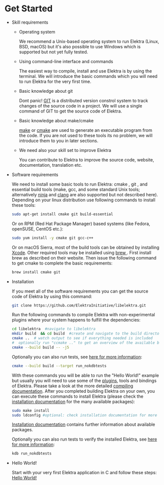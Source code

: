 # Get Started

- Skill requirements

  - Operating system

    We recommend a Unix-based operating system to run Elektra (Linux, BSD, macOS) but it's also possible to use Windows which is supported but not yet fully tested.

  - Using command-line interface and commands

    The easiest way to compile, install and use Elektra is by using the terminal. We will introduce the basic commands which you will need to run Elektra for the very first time.

  - Basic knowledge about git

    Dont panic! [GIT](https://git-scm.com/) is a distributed version constrol system to track changes of the source code in a project. We will use a single command of GIT to get
    the source code of Elektra.

  - Basic knowledge about make/cmake

    [make](https://www.gnu.org/software/make/) or [cmake](https://cmake.org/) are used to generate an executable program from the code. If you are not used to these tools its no problem, we will introduce them to you in later sections.

  - We need also your skill set to improve Elektra

    You can contribute to Elektra to improve the source code, website, documentation, translation etc.

- Software requirements

  We need to install some basic tools to run Elektra: cmake , git , and essential build tools (make, gcc, and some standard Unix tools; alternatively [ninja](https://ninja-build.org/) and [clang](https://clang.llvm.org/index.html) are also supported but not described here). Depending on your linux distribution use following commands to install these tools:

  ```sh
  sudo apt-get install cmake git build-essential
  ```

  Or on RPM (Red Hat Package Manager) based systems (like Fedora, openSUSE, CentOS etc.):

  ```sh
  sudo yum install -y cmake git gcc-c++
  ```

  Or on macOS Sierra, most of the build tools can be obtained by installing [Xcode](https://developer.apple.com/xcode/). Other required tools may be installed using [brew ](https://brew.sh/). First install brew as described on their website. Then issue the following command to get cmake to complete the basic requirements:

  ```sh
  brew install cmake git
  ```

- Installation

  If you meet all of the software requirements you can get the source code of Elektra by using this command:

  ```sh
  git clone https://github.com/ElektraInitiative/libelektra.git
  ```

  Run the following commands to compile Elektra with non-experimental plugins where your system happens to fulfill the dependencies:

  ```sh
  cd libelektra  #navigate to libelektra
  mkdir build  && cd build  #create and navigate to the build directory
  cmake ..  # watch output to see if everything needed is included
  #  optionally run "ccmake .." to get an overview of the available build settings (needs cmake-curses-gui)
  cmake --build build -- -j5
  ```

  Optionally you can also run tests, see [here for more information](/doc/TESTING.md):

  ```sh
  cmake --build build --target run_nokdbtests
  ```

  With these commands you will be able to run the "Hello World!" example but usually you will need to use some of the [plugins](/src/plugins/README.md), tools and bindings of Elektra. Please take a look at the more detailed [compiling documentation](/doc/COMPILE.md). After you completed building Elektra on your own, you can execute these commands to install Elektra (please check the [installation documentation](/doc/INSTALL.md) for the many available packages):

  ```sh
  sudo make install
  sudo ldconfig #optional: check installation documentation for more information
  ```

  [Installation documentation](/doc/INSTALL.md) contains further information about available packages.

  Optionally you can also run tests to verify the installed Elektra, see [here for more information](/doc/TESTING.md):

  ```sh
  kdb run_nokdbtests
  ```

- Hello World!

  Start with your very first Elektra application in C and follow these steps:
  [Hello World!](/doc/tutorials/hello-elektra.md)
